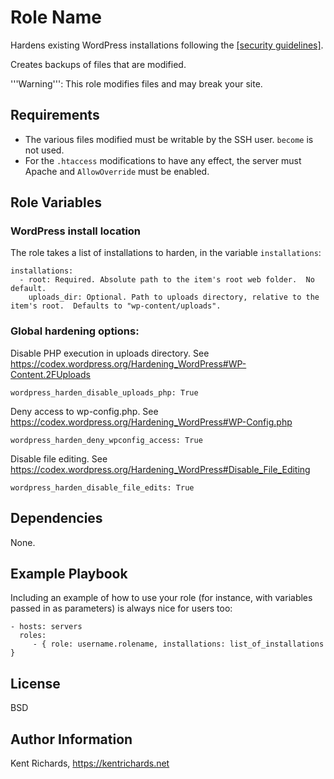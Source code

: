 Role Name
=========

Hardens existing WordPress installations following the [[security guidelines]](https://codex.wordpress.org/Hardening_WordPress#Website_Hosts).

Creates backups of files that are modified.

'''Warning''': This role modifies files and may break your site.

Requirements
------------

* The various files modified must be writable by the SSH user.  `become` is not used.
* For the `.htaccess` modifications to have any effect, the server must Apache and `AllowOverride` must be enabled.

Role Variables
--------------

### WordPress install location

The role takes a list of installations to harden, in the variable `installations`:

    installations:
      - root: Required. Absolute path to the item's root web folder.  No default.
        uploads_dir: Optional. Path to uploads directory, relative to the item's root.  Defaults to "wp-content/uploads".

### Global hardening options:

Disable PHP execution in uploads directory.
See https://codex.wordpress.org/Hardening_WordPress#WP-Content.2FUploads

    wordpress_harden_disable_uploads_php: True

Deny access to wp-config.php.
See https://codex.wordpress.org/Hardening_WordPress#WP-Config.php

    wordpress_harden_deny_wpconfig_access: True

Disable file editing.
See https://codex.wordpress.org/Hardening_WordPress#Disable_File_Editing

    wordpress_harden_disable_file_edits: True

Dependencies
------------

None.

Example Playbook
----------------

Including an example of how to use your role (for instance, with variables passed in as parameters) is always nice for users too:

    - hosts: servers
      roles:
         - { role: username.rolename, installations: list_of_installations }

License
-------

BSD

Author Information
------------------

Kent Richards, https://kentrichards.net
